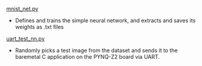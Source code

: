 [mnist_net.py](/src/python/mnist_net.py)

- Defines and trains the simple neural network, and extracts and saves its weights as .txt files


[uart_test_nn.py](/src/python/uart_test_nn.py)

- Randomly picks a test image from the dataset and sends it to the baremetal C application on the PYNQ-Z2 board via UART.
